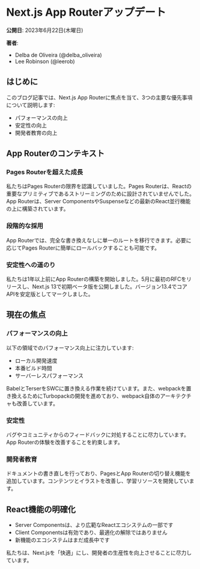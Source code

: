 # Next.js App Routerアップデート

**公開日**: 2023年6月22日(木曜日)

**著者**:
- Delba de Oliveira (@delba_oliveira)
- Lee Robinson (@leerob)

## はじめに

このブログ記事では、Next.js App Routerに焦点を当て、3つの主要な優先事項について説明します:

- パフォーマンスの向上
- 安定性の向上
- 開発者教育の向上

## App Routerのコンテキスト

### Pages Routerを超えた成長

私たちはPages Routerの限界を認識していました。Pages Routerは、Reactの重要なプリミティブであるストリーミングのために設計されていませんでした。App Routerは、Server ComponentsやSuspenseなどの最新のReact並行機能の上に構築されています。

### 段階的な採用

App Routerでは、完全な書き換えなしに単一のルートを移行できます。必要に応じてPages Routerに簡単にロールバックすることも可能です。

### 安定性への道のり

私たちは1年以上前にApp Routerの構築を開始しました。5月に最初のRFCをリリースし、Next.js 13で初期ベータ版を公開しました。バージョン13.4でコアAPIを安定版としてマークしました。

## 現在の焦点

### パフォーマンスの向上

以下の領域でのパフォーマンス向上に注力しています:

- ローカル開発速度
- 本番ビルド時間
- サーバーレスパフォーマンス

BabelとTerserをSWCに置き換える作業を続けています。また、webpackを置き換えるためにTurbopackの開発を進めており、webpack自体のアーキテクチャも改善しています。

### 安定性

バグやコミュニティからのフィードバックに対処することに尽力しています。App Routerの体験を改善することを約束します。

### 開発者教育

ドキュメントの書き直しを行っており、PagesとApp Routerの切り替え機能を追加しています。コンテンツとイラストを改善し、学習リソースを開発しています。

## React機能の明確化

- Server Componentsは、より広範なReactエコシステムの一部です
- Client Componentsは有効であり、最適化の解除ではありません
- 新機能のエコシステムはまだ成長中です

私たちは、Next.jsを「快適」にし、開発者の生産性を向上させることに尽力しています。
